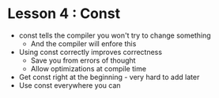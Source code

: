 # Lesson 4 : Const
* const tells the compiler you won't try to change something
   * And the compiler will enfore this
* Using const correctly improves correctness
   * Save you from errors of thought
   * Allow optimizations at compile time
* Get const right at the beginning - very hard to add later
* Use const everywhere you can
